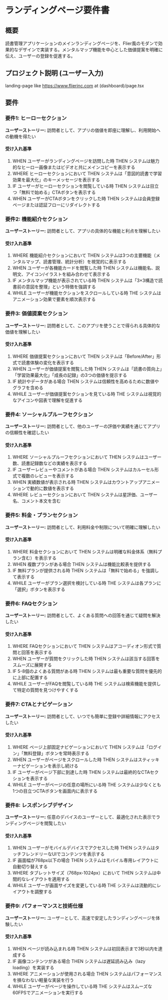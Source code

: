 # ランディングページ要件書

## 概要

読書管理アプリケーションのメインランディングページを、Flier風のモダンで効果的なデザインで実装する。メンタルマップ機能を中心とした価値提案を明確に伝え、ユーザーの登録を促進する。

## プロジェクト説明 (ユーザー入力)
landing-page like https://www.flierinc.com at (dashboard)/page.tsx

## 要件

### 要件1: ヒーローセクション
**ユーザーストーリー:** 訪問者として、アプリの価値を即座に理解し、利用開始への動機を得たい

#### 受け入れ基準
1. WHEN ユーザーがランディングページを訪問した時 THEN システムは魅力的なヒーロー画像またはビデオと共にメインコピーを表示する
2. WHERE ヒーローセクションにおいて THEN システムは「意図的読書で学習効果を最大化」のキーメッセージを表示する
3. IF ユーザーがヒーローセクションを閲覧している時 THEN システムは目立つ「無料で始める」CTAボタンを表示する
4. WHEN ユーザーがCTAボタンをクリックした時 THEN システムは会員登録ページまたは認証フローにリダイレクトする

### 要件2: 機能紹介セクション
**ユーザーストーリー:** 訪問者として、アプリの具体的な機能と利点を理解したい

#### 受け入れ基準
1. WHERE 機能紹介セクションにおいて THEN システムは3つの主要機能（メンタルマップ、読書管理、統計分析）を視覚的に表示する
2. WHEN ユーザーが各機能カードを閲覧した時 THEN システムは機能名、説明文、アイコン/イラストを組み合わせて表示する
3. IF メンタルマップ機能が表示されている時 THEN システムは「3×3構造で読書前の意図を整理」という特徴を強調する
4. WHILE ユーザーが機能セクションをスクロールしている時 THE システムはアニメーション効果で要素を順次表示する

### 要件3: 価値提案セクション
**ユーザーストーリー:** 訪問者として、このアプリを使うことで得られる具体的な価値を理解したい

#### 受け入れ基準
1. WHERE 価値提案セクションにおいて THEN システムは「Before/After」形式で読書体験の変化を表示する
2. WHEN ユーザーが価値提案を閲覧した時 THEN システムは「読書の質向上」「学習効果最大化」「成長の記録」の3つの価値を提示する
3. IF 統計やデータがある場合 THEN システムは信頼性を高めるために数値やグラフを含める
4. WHILE ユーザーが価値提案セクションを見ている時 THE システムは視覚的なアイコンや図表で理解を促進する

### 要件4: ソーシャルプルーフセクション
**ユーザーストーリー:** 訪問者として、他のユーザーの評価や実績を通じてアプリの信頼性を確認したい

#### 受け入れ基準
1. WHERE ソーシャルプルーフセクションにおいて THEN システムはユーザー数、読書記録数などの実績を表示する
2. IF ユーザーレビューやコメントがある場合 THEN システムはカルーセル形式で複数のレビューを表示する
3. WHEN 実績数値が表示される時 THEN システムはカウントアップアニメーションで動的に数値を表示する
4. WHERE レビューセクションにおいて THEN システムは星評価、ユーザー名、コメント本文を含む

### 要件5: 料金・プランセクション
**ユーザーストーリー:** 訪問者として、利用料金や制限について明確に理解したい

#### 受け入れ基準
1. WHERE 料金セクションにおいて THEN システムは明確な料金体系（無料プラン含む）を表示する
2. WHEN 複数プランがある場合 THEN システムは機能比較表を提供する
3. IF 無料プランが提供される時 THEN システムは「無料で始める」を強調して表示する
4. WHILE ユーザーがプラン選択を検討している時 THE システムは各プランに「選択」ボタンを表示する

### 要件6: FAQセクション
**ユーザーストーリー:** 訪問者として、よくある質問への回答を通じて疑問を解決したい

#### 受け入れ基準
1. WHERE FAQセクションにおいて THEN システムはアコーディオン形式で質問と回答を表示する
2. WHEN ユーザーが質問をクリックした時 THEN システムは該当する回答をスムーズに展開する
3. IF 5-8個のよくある質問がある時 THEN システムは最も重要な質問を優先的に上部に配置する
4. WHILE ユーザーがFAQを閲覧している時 THE システムは検索機能を提供して特定の質問を見つけやすくする

### 要件7: CTAとナビゲーション
**ユーザーストーリー:** 訪問者として、いつでも簡単に登録や詳細情報にアクセスしたい

#### 受け入れ基準
1. WHERE ページ上部固定ナビゲーションにおいて THEN システムは「ログイン」「無料登録」ボタンを常時表示する
2. WHEN ユーザーがページをスクロールした時 THEN システムはスティッキーナビゲーションを表示し続ける
3. IF ユーザーがページ下部に到達した時 THEN システムは最終的なCTAセクションを表示する
4. WHILE ユーザーがページの任意の場所にいる時 THE システムは少なくとも1つの目立つCTAボタンを画面内に表示する

### 要件8: レスポンシブデザイン
**ユーザーストーリー:** 任意のデバイスのユーザーとして、最適化された表示でランディングページを閲覧したい

#### 受け入れ基準
1. WHEN ユーザーがモバイルデバイスでアクセスした時 THEN システムはタッチフレンドリーなUIでコンテンツを表示する
2. IF 画面幅が768px以下の場合 THEN システムはモバイル専用レイアウトに自動切り替えする
3. WHERE タブレットサイズ（768px-1024px）において THEN システムは中間的なレイアウトを適用する
4. WHILE ユーザーが画面サイズを変更している時 THE システムは流動的にレイアウトを調整する

### 要件9: パフォーマンスと技術仕様
**ユーザーストーリー:** ユーザーとして、高速で安定したランディングページを体験したい

#### 受け入れ基準
1. WHEN ページが読み込まれる時 THEN システムは初回表示まで3秒以内を達成する
2. IF 画像コンテンツがある場合 THEN システムは遅延読み込み（lazy loading）を実装する
3. WHERE アニメーションが使用される場合 THEN システムはパフォーマンスを損なわない軽量な実装を行う
4. WHILE ユーザーがページを操作している時 THE システムはスムーズな60FPSでアニメーションを実行する